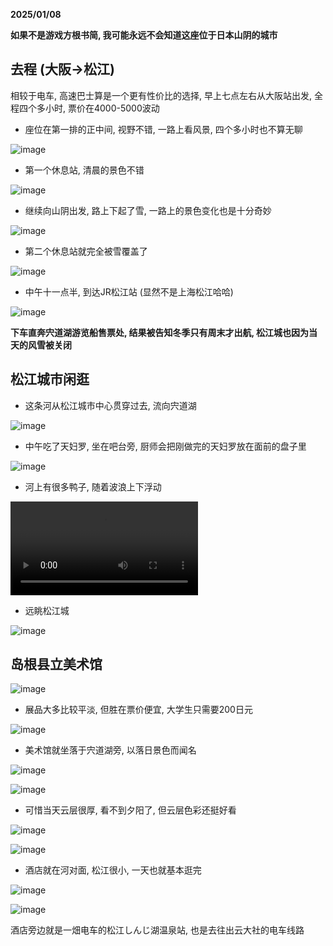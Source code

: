 __2025/01/08__

__如果不是游戏方根书简, 我可能永远不会知道这座位于日本山阴的城市__

## 去程 (大阪->松江)

相较于电车, 高速巴士算是一个更有性价比的选择, 早上七点左右从大阪站出发, 全程四个多小时, 票价在4000-5000波动

- 座位在第一排的正中间, 视野不错, 一路上看风景, 四个多小时也不算无聊

![image](./Shimane_Matsue/IMG_2801.jpg)

- 第一个休息站, 清晨的景色不错

![image](./Shimane_Matsue/IMG_2809.jpg)

- 继续向山阴出发, 路上下起了雪, 一路上的景色变化也是十分奇妙

![image](./Shimane_Matsue/IMG_2821.jpg)

- 第二个休息站就完全被雪覆盖了

![image](./Shimane_Matsue/IMG_2823.jpg)

- 中午十一点半, 到达JR松江站 (显然不是上海松江哈哈)

![image](./Shimane_Matsue/IMG_2834.jpg)

__下车直奔宍道湖游览船售票处, 结果被告知冬季只有周末才出航, 松江城也因为当天的风雪被关闭__

## 松江城市闲逛

- 这条河从松江城市中心贯穿过去, 流向宍道湖

![image](./Shimane_Matsue/IMG_2839.jpg)

- 中午吃了天妇罗, 坐在吧台旁, 厨师会把刚做完的天妇罗放在面前的盘子里

![image](./Shimane_Matsue/IMG_2851.jpg)

- 河上有很多鸭子, 随着波浪上下浮动

<video controls>
  <source src="./IMG_2858.mp4" type="video/mp4">
  您的浏览器不支持视频播放。
</video>

- 远眺松江城

![image](./Shimane_Matsue/IMG_2861.jpg)

## 岛根县立美术馆

![image](./Shimane_Matsue/IMG_2877.jpg)

- 展品大多比较平淡, 但胜在票价便宜, 大学生只需要200日元

![image](./Shimane_Matsue/IMG_2888.jpg)

- 美术馆就坐落于宍道湖旁, 以落日景色而闻名

![image](./Shimane_Matsue/IMG_2893.jpg)
 
![image](./Shimane_Matsue/IMG_2903.jpg)

- 可惜当天云层很厚, 看不到夕阳了, 但云层色彩还挺好看

![image](./Shimane_Matsue/IMG_2943.jpg)

![image](./Shimane_Matsue/IMG_2944.jpg)

- 酒店就在河对面, 松江很小, 一天也就基本逛完

![image](./Shimane_Matsue/IMG_2952.jpg)

![image](./Shimane_Matsue/IMG_2956.jpg)

酒店旁边就是一畑电车的松江しんじ湖温泉站, 也是去往出云大社的电车线路